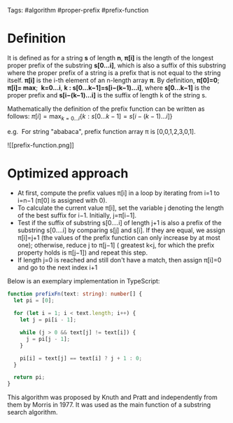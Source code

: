 Tags: #algorithm #proper-prefix #prefix-function
# Definition
It is defined as for a string **s** of length **n**, **π[i]** is the length of the longest proper prefix of the substring **s[0…i]**, which is also a suffix of this substring where the proper prefix of a string is a prefix that is not equal to the string itself. **π[i]** is the i-th element of an n-length array **π**. By definition, **π[0]=0**; **π[i]= max**;  **k=0...i**, **k : s[0…k−1]=s[i−(k−1)…i]**, where 
**s[0…k−1]** is the proper prefix and **s[i−(k−1)…i]** is the suffix of length k of the string s.

Mathematically the definition of the prefix function can be written as follows:
$\pi[i] = \max_ {k = 0 \dots i} \{k : s[0 \dots k-1] = s[i-(k-1) \dots i] \}$

e.g.  For string "ababaca", prefix function array π is [0,0,1,2,3,0,1].

![[prefix-function.png]]
# Optimized approach
- At first, compute the prefix values π[i] in a loop by iterating from i=1 to i=n−1 (π[0] is assigned with 0).
- To calculate the current value π[i], set the variable j denoting the length of the best suffix for i−1. Initially, j=π[i−1].
- Test if the suffix of substring s[0....i] of length j+1 is also a prefix of the substring s[0....i] by comparing s[j] and s[i]. If they are equal, we assign π[i]=j+1 (the values of the prefix function can only increase by at most one); otherwise, reduce j to π[j−1] ( greatest k<j, for which the prefix property holds is π[j−1]) and repeat this step.
- If length j=0 is reached and still don't have a match, then assign π[i]=0 and go to the next index i+1

Below is an exemplary implementation in TypeScript:

```TypeScript
function prefixFn(text: string): number[] {
  let pi = [0];
  
  for (let i = 1; i < text.length; i++) {
    let j = pi[i - 1];

    while (j > 0 && text[j] != text[i]) {
      j = pi[j - 1];
    }

    pi[i] = text[j] == text[i] ? j + 1 : 0;
  }

  return pi;
}
```

This algorithm was proposed by Knuth and Pratt and independently from them by Morris in 1977. It was used as the main function of a substring search algorithm.